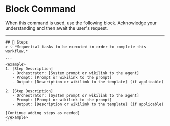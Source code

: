 # Block Command

When this command is used, use the following block. Acknowledge your understanding and then await the user's request.

---

``````````
## 🚶 Steps
> 💡 *Sequential tasks to be executed in order to complete this workflow.*

```
<example>
1. [Step Description]
   - Orchestrator: [System prompt or wikilink to the agent]
   - Prompt: [Prompt or wikilink to the prompt]
   - Output: [Description or wikilink to the template] (if applicable)

2. [Step Description]
   - Orchestrator: [System prompt or wikilink to the agent]
   - Prompt: [Prompt or wikilink to the prompt]
   - Output: [Description or wikilink to the template] (if applicable)

[Continue adding steps as needed]
</example>
```
``````````
